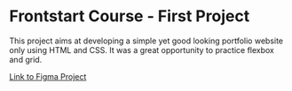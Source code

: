 # Frontstart Course - First Project

This project aims at developing a simple yet good looking portfolio website only using HTML and CSS. It was a great opportunity to practice flexbox and grid.

[Link to Figma Project](https://www.figma.com/embed?embed_host=share&url=https%3A%2F%2Fwww.figma.com%2Ffile%2FATXvKputvc8LjGfhGAnBl2%2FM%25C3%25B3dulo-1-projeto-final-(Copy))
